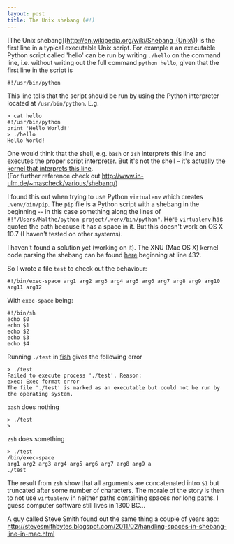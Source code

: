 ```yaml
---
layout: post
title: The Unix shebang (#!)
---
```

[The Unix shebang](http://en.wikipedia.org/wiki/Shebang_(Unix\)) is
the first line in a typical executable Unix script. For example a
an executable Python script called 'hello' can be run by writing
`./hello` on the command line, i.e. without writing out the full
command `python hello`, given that the first line in the script is

    #!/usr/bin/python
    
This line tells that the script should be run by using the Python
interpreter located at `/usr/bin/python`. E.g.

    > cat hello 
    #!/usr/bin/python
    print 'Hello World!'
    > ./hello
    Hello World!

One would think that the shell, e.g. `bash` or `zsh` interprets this
line and executes the proper script interpreter. But it's not the shell
– it's actually [the kernel that interprets this line](http://lists.gnu.org/archive/html/bug-bash/2008-05/msg00052.html).  
(For further reference check out <http://www.in-ulm.de/~mascheck/various/shebang/>)

I found this out when trying to use Python `virtualenv` which creates
`.venv/bin/pip`. The `pip` file is a Python script with a shebang in the
beginning -- in this case something along the lines of
`#!"/Users/Malthe/python project/.venv/bin/python"`.
Here `virtualenv` has quoted the path because it has a space in it. But
this doesn't work on OS X 10.7 (I haven't tested on other systems).

I haven't found a solution yet (working on it).
The XNU (Mac OS X) kernel code parsing the shebang can be found [here](http://www.opensource.apple.com/source/xnu/xnu-1504.7.4/bsd/kern/kern_exec.c)
beginning at line 432.

So I wrote a file `test` to check out the behaviour:

    #!/bin/exec-space arg1 arg2 arg3 arg4 arg5 arg6 arg7 arg8 arg9 arg10 arg11 arg12

With `exec-space` being:

    #!/bin/sh
    echo $0
    echo $1
    echo $2
    echo $3
    echo $4

Running `./test` in [fish](http://fishshell.com/) gives the following error

    > ./test
    Failed to execute process './test'. Reason:
    exec: Exec format error
    The file './test' is marked as an executable but could not be run by the operating system.
    
`bash` does nothing

    > ./test
    >

`zsh` does something

    > ./test
    /bin/exec-space
    arg1 arg2 arg3 arg4 arg5 arg6 arg7 arg8 arg9 a
    ./test
    
The result from `zsh` show that all arguments are concatenated intro `$1`
but truncated after some number of characters. The morale of the story is
then to not use `virtualenv` in neither paths containing spaces nor 
long paths. I guess computer software still lives in 1300 BC...

A guy called Steve Smith found out the same thing a couple of years ago:
<http://stevesmithbytes.blogspot.com/2011/02/handling-spaces-in-shebang-line-in-mac.html>
